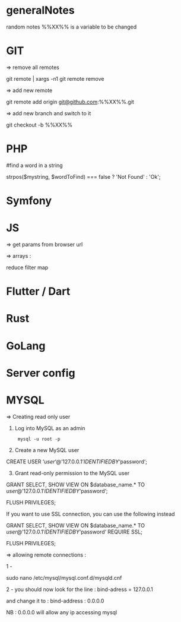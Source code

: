 # generalNotes
random  notes
%%XX%% is a variable to be changed

# GIT 

=> remove all remotes

git remote | xargs -n1 git remote remove

=> add new remote 

git remote add origin git@github.com:%%XX%%.git
 
=> add new branch and switch to it 

git checkout -b %%XX%%

# PHP 

#find a word in a string

 
strpos($mystring, $wordToFind) === false ? 'Not Found' : 'Ok';

# Symfony


# JS

=> get params from browser url 

=> arrays :

reduce
filter
map

# Flutter / Dart



# Rust


# GoLang 

# Server config

# MYSQL


=> Creating read only user 

1. Log into MySQL as an admin
 
        mysql -u root -p 
 
2. Create a new MySQL user


CREATE USER ‘$user‘@’127.0.0.1’ IDENTIFIED BY ‘$password‘;

3. Grant read-only permission to the MySQL user


GRANT SELECT, SHOW VIEW ON $database_name.* TO $user@’127.0.0.1′ IDENTIFIED BY ‘$password‘;

FLUSH PRIVILEGES;

If you want to use SSL connection, you can use the following instead

GRANT SELECT, SHOW VIEW ON $database_name.* TO $user@’127.0.0.1′ IDENTIFIED BY ‘$password‘ REQUIRE SSL;

FLUSH PRIVILEGES;


=> allowing remote connections :

1 - 

sudo nano /etc/mysql/mysql.conf.d/mysqld.cnf

2 - you should now look for the line :
bind-adress = 127.0.0.1 

and change it to : 
bind-address : 0.0.0.0

NB : 0.0.0.0  will allow any ip accessing mysql 



